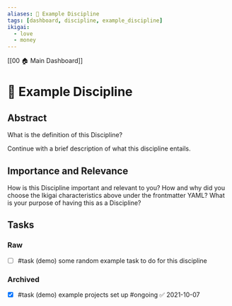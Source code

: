 ```yaml
---
aliases: 🎀 Example Discipline
tags: [dashboard, discipline, example_discipline]
ikigai:
  - love
  - money
---
```

[[00 🏠 Main Dashboard]]
# 🎀 Example Discipline
## Abstract
What is the definition of this Discipline?

Continue with a brief description of what this discipline entails.

## Importance and Relevance
How is this Discipline important and relevant to you? How and why did you choose the Ikigai characteristics above under the frontmatter YAML? What is your purpose of having this as a Discipline?

## Tasks
### Raw
- [ ] #task (demo) some random example task to do for this discipline

### Archived
- [x] #task (demo) example projects set up #ongoing ✅ 2021-10-07